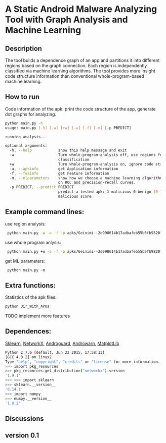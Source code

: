 # A Static Android Malware Analyzing Tool with Graph Analysis and Machine Learning

## Description
The tool builds a dependence graph of an app and partitions it into different regions based on the graph connection.
Each region is independently classified via machine learning algorithms. The tool provides more insight code structure information than conventional whole-program-based machine learning.


## How to run
Code information of the apk: print the code structure of the app, generate dot graphs for analyzing. 
```bash
python main.py -h
usage: main.py [-h] [-w] [+w] [-a] [-f] [-m] [-p PREDICT]

running analysis...

optional arguments:
  -h, --help            show this help message and exit
  -w                    Turn whole-program-analysis off, use regions for
                        classification
  +w                    Turn whole-program-analysis on, ignore code structure
  -a, --apkinfo         get Application information
  -f, --feainfo         get Feature information
  -m, --mlparameters    show how we choose a machine learning algorithm based
                        on ROC and precision-recall curves.
  -p PREDICT, --predict PREDICT
                        predict a tested apk: 1-malicious 0-benign [0-1]:
                        malicious score

```


## Example command lines:

use region analysis:
```bash
 python main.py -w -a -f -p apks/Geinimi--2e998614b17adbafeb55b5fb9820f63aec5ce8b4.apk 
```

use whole program anlysis:
```bash
 python main.py +w -a -f -p apks/Geinimi--2e998614b17adbafeb55b5fb9820f63aec5ce8b4.apk 
```

get ML parameters:
```python
 python main.py -m
```

## Extra functions:

Statistics of the apk files:
```python
python Dir_With_APKs
```
TODO implement more features 

## Dependences:

[Sklearn](http://scikit-learn.org/stable/), [NetworkX](https://networkx.github.io/),
[Androguard](https://github.com/androguard), [Androwarn](https://github.com/maaaaz/androwarn),
[MatplotLib](http://matplotlib.org/)

```bash
Python 2.7.6 (default, Jun 22 2015, 17:58:13) 
[GCC 4.8.2] on linux2
Type "help", "copyright", "credits" or "license" for more information.
>>> import pkg_resources
>>> pkg_resources.get_distribution("networkx").version
'1.9.1'
>>> >>> import sklearn
>>> sklearn.__version__
'0.14.1'
>>> import numpy
>>> numpy.__version__
'1.8.2'
```

## Discussions
## version 0.1

